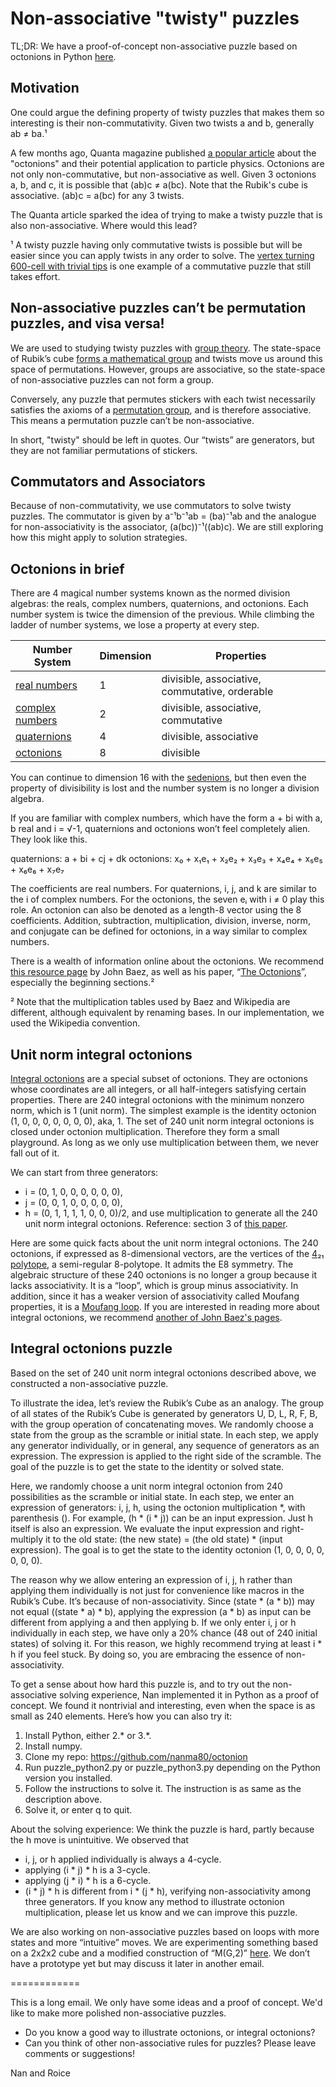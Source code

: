 # Non-associative "twisty" puzzles

TL;DR: We have a proof-of-concept non-associative puzzle based on octonions in Python [here](https://github.com/nanma80/octonion).

## Motivation

One could argue the defining property of twisty puzzles that makes them so interesting is their non-commutativity. Given two twists a and b, generally ab ≠ ba.¹

A few months ago, Quanta magazine published [a popular article](https://www.quantamagazine.org/the-octonion-math-that-could-underpin-physics-20180720/) about the "octonions" and their potential application to particle physics. Octonions are not only non-commutative, but non-associative as well. Given 3 octonions a, b, and c, it is possible that (ab)c ≠ a(bc). Note that the Rubik's cube is associative. (ab)c = a(bc) for any 3 twists.

The Quanta article sparked the idea of trying to make a twisty puzzle that is also non-associative. Where would this lead?

¹ A twisty puzzle having only commutative twists is possible but will be easier since you can apply twists in any order to solve. The [vertex turning 600-cell with trivial tips](https://groups.yahoo.com/neo/groups/4D_Cubing/conversations/messages/1752) is one example of a commutative puzzle that still takes effort.

## Non-associative puzzles can’t be permutation puzzles, and visa versa!

We are used to studying twisty puzzles with [group theory](https://en.wikipedia.org/wiki/Group_theory). The state-space of Rubik’s cube [forms a mathematical group](https://en.wikipedia.org/wiki/Rubik%27s_Cube_group) and twists move us around this space of permutations. However, groups are associative, so the state-space of non-associative puzzles can not form a group.

Conversely, any puzzle that permutes stickers with each twist necessarily satisfies the axioms of a [permutation group](https://en.wikipedia.org/wiki/Permutation_group), and is therefore associative. This means a permutation puzzle can’t be non-associative.

In short, "twisty" should be left in quotes. Our “twists” are generators, but they are not familiar permutations of stickers.

## Commutators and Associators

Because of non-commutativity, we use commutators to solve twisty puzzles. The commutator is given by a⁻¹b⁻¹ab = (ba)⁻¹ab and the analogue for non-associativity is the associator, (a(bc))⁻¹((ab)c). We are still exploring how this might apply to solution strategies.

## Octonions in brief

There are 4 magical number systems known as the normed division algebras: the reals, complex numbers, quaternions, and octonions. Each number system is twice the dimension of the previous. While climbing the ladder of number systems, we lose a property at every step.

Number System | Dimension | Properties
------------ | ------------- | -------------
[real numbers](https://en.wikipedia.org/wiki/Real_number) | 1 | divisible, associative, commutative, orderable
[complex numbers](https://en.wikipedia.org/wiki/Complex_number) | 2 | divisible, associative, commutative
[quaternions](https://en.wikipedia.org/wiki/Quaternion) | 4 | divisible, associative
[octonions](https://en.wikipedia.org/wiki/Octonion) | 8 | divisible

You can continue to dimension 16 with the [sedenions](https://en.wikipedia.org/wiki/Sedenion), but then even the property of divisibility  is lost and the number system is no longer a division algebra.

If you are familiar with complex numbers, which have the form a + bi with a, b real and i = √-1, quaternions and octonions won’t feel completely alien. They look like this.

quaternions: a + bi + cj + dk
octonions: x₀ + x₁e₁ + x₂e₂ + x₃e₃ + x₄e₄ + x₅e₅ + x₆e₆ + x₇e₇

The coefficients are real numbers. For quaternions, i, j, and k are similar to the i of complex numbers. For the octonions, the seven eᵢ with i ≠ 0 play this role. An octonion can also be denoted as a length-8 vector using the 8 coefficients. Addition, subtraction, multiplication, division, inverse, norm, and conjugate can be defined for octonions, in a way similar to complex numbers.

There is a wealth of information online about the octonions. We recommend [this resource page](http://math.ucr.edu/home/baez/octonions/) by John Baez, as well as his paper, “[The Octonions](http://math.ucr.edu/home/baez/octonions/octonions.pdf)”, especially the beginning sections.² 

² Note that the multiplication tables used by Baez and Wikipedia are different, although equivalent by renaming bases. In our implementation, we used the Wikipedia convention.

## Unit norm integral octonions

[Integral octonions](https://en.wikipedia.org/wiki/Octonion#Integral_octonions) are a special subset of octonions. They are octonions whose coordinates are all integers, or all half-integers satisfying certain properties. There are 240 integral octonions with the minimum nonzero norm, which is 1 (unit norm). The simplest example is the identity octonion (1, 0, 0, 0, 0, 0, 0, 0), aka, 1. The set of 240 unit norm integral octonions is closed under octonion multiplication. Therefore they form a small playground. As long as we only use multiplication between them, we never fall out of it.

We can start from three generators:
  * i = (0, 1, 0, 0, 0, 0, 0, 0),
  * j = (0, 0, 1, 0, 0, 0, 0, 0),
  * h = (0, 1, 1, 1, 1, 0, 0, 0)/2,
and use multiplication to generate all the 240 unit norm integral octonions. Reference: section 3 of [this paper](https://arxiv.org/abs/math/0701692).

Here are some quick facts about the unit norm integral octonions. The 240 octonions, if expressed as 8-dimensional vectors, are the vertices of the [4₂₁ polytope](https://en.wikipedia.org/wiki/4_21_polytope), a semi-regular 8-polytope. It admits the E8 symmetry. The algebraic structure of these 240 octonions is no longer a group because it lacks associativity. It is a “loop”, which is group minus associativity. In addition, since it has a weaker version of associativity called Moufang properties, it is a [Moufang loop](https://en.wikipedia.org/wiki/Moufang_loop). If you are interested in reading more about integral octonions, we recommend [another of John Baez's pages](http://math.ucr.edu/home/baez/octonions/integers/).

## Integral octonions puzzle

Based on the set of 240 unit norm integral octonions described above, we constructed a non-associative puzzle.

To illustrate the idea, let’s review the Rubik’s Cube as an analogy. The group of all states of the Rubik’s Cube is generated by generators U, D, L, R, F, B, with the group operation of concatenating moves. We randomly choose a state from the group as the scramble or initial state. In each step, we apply any generator individually, or in general, any sequence of generators as an expression. The expression is applied to the right side of the scramble. The goal of the puzzle is to get the state to the identity or solved state.

Here, we randomly choose a unit norm integral octonion from 240 possibilities as the scramble or initial state. In each step, we enter an expression of generators: i, j, h, using the octonion multiplication *, with parenthesis (). For example, (h * (i * j)) can be an input expression. Just h itself is also an expression. We evaluate the input expression and right-multiply it to the old state:
(the new state) = (the old state) * (input expression).
The goal is to get the state to the identity octonion (1, 0, 0, 0, 0, 0, 0, 0).
 
The reason why we allow entering an expression of i, j, h rather than applying them individually is not just for convenience like macros in the Rubik’s Cube. It’s because of non-associativity. Since (state * (a * b)) may not equal ((state * a) * b), applying the expression (a * b) as input can be different from applying a and then applying b. If we only enter i,  j or h individually in each step, we have only a 20% chance (48 out of 240 initial states) of solving it. For this reason, we highly recommend trying at least i * h if you feel stuck. By doing so, you are embracing the essence of non-associativity.

To get a sense about how hard this puzzle is, and to try out the non-associative solving experience, Nan implemented it in Python as a proof of concept. We found it nontrivial and interesting, even when the space is as small as 240 elements. Here’s how you can also try it:
1. Install Python, either 2.* or 3.*.
1. Install numpy.
1. Clone my repo: https://github.com/nanma80/octonion
1. Run puzzle_python2.py or puzzle_python3.py depending on the Python version you installed.
1. Follow the instructions to solve it. The instruction is as same as the description above.
1. Solve it, or enter q to quit.

About the solving experience: We think the puzzle is hard, partly because the h move is unintuitive. We observed that
* i, j, or h applied individually is always a 4-cycle.
* applying (i * j) * h is a 3-cycle.
* applying (j * i) * h is a 6-cycle.
* (i * j) * h is different from i * (j * h), verifying non-associativity among three generators.
If you know any method to illustrate octonion multiplication, please let us know and we can improve this puzzle.

We are also working on non-associative puzzles based on loops with more states and more “intuitive” moves. We are experimenting something based on a 2x2x2 cube and a modified construction of “M(G,2)” [here](https://en.wikipedia.org/wiki/Moufang_loop#Examples). We don’t have a prototype yet but may discuss it later in another email.

============

This is a long email. We only have some ideas and a proof of concept. We'd like to make more polished non-associative puzzles.
* Do you know a good way to illustrate octonions, or integral octonions?
* Can you think of other non-associative rules for puzzles?
Please leave comments or suggestions!

Nan and Roice
